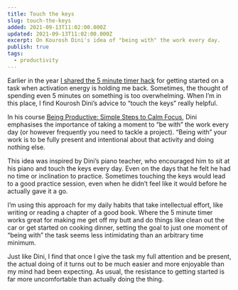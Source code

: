 ```yaml
---
title: Touch the keys
slug: touch-the-keys
added: 2021-09-13T11:02:00.000Z
updated: 2021-09-13T11:02:00.000Z
excerpt: On Kourosh Dini's idea of "being with" the work every day.
publish: true
tags:
  - productivity
---
```


Earlier in the year [I shared the 5 minute timer hack](/the-5-minute-timer-hack-i-use-to-get-almost-anything-done/) for getting started on a task when activation energy is holding me back. Sometimes, the thought of spending even 5 minutes on something is too overwhelming. When I’m in this place, I find Kourosh Dini’s advice to “touch the keys” really helpful.

In his course [Being Productive: Simple Steps to Calm Focus](https://www.kouroshdini.com/course-books/), Dini emphasises the importance of taking a moment to “be with” the work every day (or however frequently you need to tackle a project). “Being with” your work is to be fully present and intentional about that activity and doing nothing else.

This idea was inspired by Dini’s piano teacher, who encouraged him to sit at his piano and touch the keys every day. Even on the days that he felt he had no time or inclination to practice. Sometimes touching the keys would lead to a good practice session, even when he didn’t feel like it would before he actually gave it a go.

I’m using this approach for my daily habits that take intellectual effort, like writing or reading a chapter of a good book. Where the 5 minute timer works great for making me get off my butt and do things like clean out the car or get started on cooking dinner, setting the goal to just one moment of “being with” the task seems less intimidating than an arbitrary time minimum.

Just like Dini, I find that once I give the task my full attention and be present, the actual doing of it turns out to be much easier and more enjoyable than my mind had been expecting. As usual, the resistance to getting started is far more uncomfortable than actually doing the thing.
